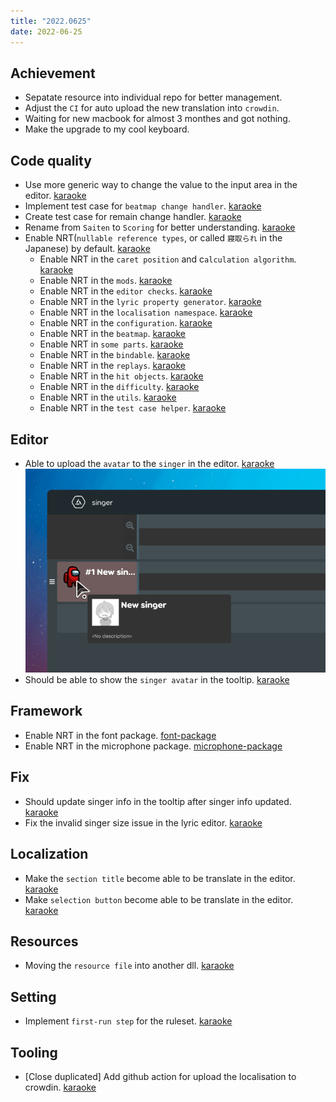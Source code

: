 ```yaml
---
title: "2022.0625"
date: 2022-06-25
---
```


## Achievement

- Sepatate resource into individual repo for better management.
- Adjust the `CI` for auto upload the new translation into `crowdin`.
- Waiting for new macbook for almost 3 monthes and got nothing.
- Make the upgrade to my cool keyboard.

## Code quality

- Use more generic way to change the value to the input area in the editor. [karaoke](#1379@andy840119)
- Implement test case for `beatmap change handler`. [karaoke](#1386@andy840119)
- Create test case for remain change handler. [karaoke](#1389@andy840119)
- Rename from `Saiten` to `Scoring` for better understanding. [karaoke](#1391#1392@andy840119)
- Enable NRT(`nullable reference types`, or called `寢取られ` in the Japanese) by default. [karaoke](#1394@andy840119)
  - Enable NRT in the `caret position` and c`alculation algorithm`. [karaoke](#1395@andy840119)
  - Enable NRT in the `mods`. [karaoke](#1397@andy840119)
  - Enable NRT in the `editor checks`. [karaoke](#1398@andy840119)
  - Enable NRT in the `lyric property generator`. [karaoke](#1399@andy840119)
  - Enable NRT in the `localisation namespace`. [karaoke](#1400@andy840119)
  - Enable NRT in the `configuration`. [karaoke](#1401@andy840119)
  - Enable NRT in the `beatmap`. [karaoke](#1402@andy840119)
  - Enable NRT in `some parts`. [karaoke](#1403@andy840119)
  - Enable NRT in the `bindable`. [karaoke](#1404@andy840119)
  - Enable NRT in the `replays`. [karaoke](#1405@andy840119)
  - Enable NRT in the `hit objects`. [karaoke](#1406@andy840119)
  - Enable NRT in the `difficulty`. [karaoke](#1407@andy840119)
  - Enable NRT in the `utils`. [karaoke](#1408@andy840119)
  - Enable NRT in the `test case helper`. [karaoke](#1409@andy840119)

## Editor

- Able to upload the `avatar` to the `singer` in the editor. [karaoke](#1377#1380@andy840119)
  ![](res/2022-06-25-21-45-07.png)
- Should be able to show the `singer avatar` in the tooltip. [karaoke](#1381#1382@andy840119)

## Framework

- Enable NRT in the font package. [font-package](#223@andy840119)
- Enable NRT in the microphone package. [microphone-package](#245@andy840119)

## Fix

- Should update singer info in the tooltip after singer info updated. [karaoke](#1372#1373@andy840119)
- Fix the invalid singer size issue in the lyric editor. [karaoke](#1371#1374@andy840119)

## Localization

- Make the `section title` become able to be translate in the editor. [karaoke](#1383@andy840119)
- Make `selection button` become able to be translate in the editor. [karaoke](#1384@andy840119)

## Resources

- Moving the `resource file` into another dll. [karaoke](#1366#1367@andy840119)

## Setting

- Implement `first-run step` for the ruleset. [karaoke](#1362#1376@andy840119)

## Tooling

- [Close duplicated] Add github action for upload the localisation to crowdin. [karaoke](#1368#1369#1370@andy840119)
